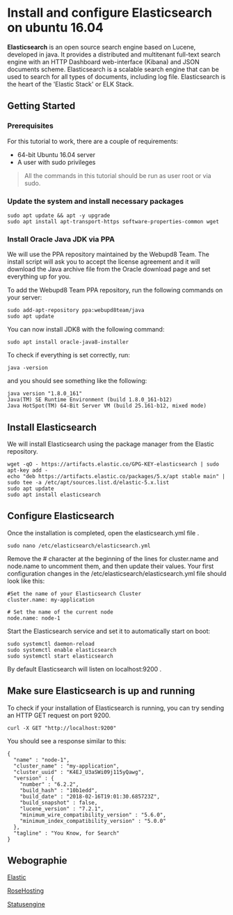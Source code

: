 # Install and configure Elasticsearch on ubuntu 16.04

**Elasticsearch** is an open source search engine based on Lucene, developed in java. It provides a distributed and multitenant full-text search engine with an HTTP Dashboard web-interface (Kibana) and JSON documents scheme. Elasticsearch is a scalable search engine that can be used to search for all types of documents, including log file. Elasticsearch is the heart of the 'Elastic Stack' or ELK Stack.

## Getting Started

### Prerequisites

For this tutorial to work, there are a couple of requirements:
- 64-bit Ubuntu 16.04 server
- A user with sudo privileges

>All the commands in this tutorial should be run as user root or via sudo.

### Update the system and install necessary packages
```
sudo apt update && apt -y upgrade
sudo apt install apt-transport-https software-properties-common wget
```
### Install Oracle Java JDK via PPA

We will use the PPA repository maintained by the Webupd8 Team. The install script will ask you to accept the license agreement and it will download the Java archive file from the Oracle download page and set everything up for you.

To add the Webupd8 Team PPA repository, run the following commands on your server:
```
sudo add-apt-repository ppa:webupd8team/java
sudo apt update
```
You can now install JDK8 with the following command:
```
sudo apt install oracle-java8-installer
```
To check if everything is set correctly, run:
```
java -version
```
and you should see something like the following:
```
java version "1.8.0_161"
Java(TM) SE Runtime Environment (build 1.8.0_161-b12)
Java HotSpot(TM) 64-Bit Server VM (build 25.161-b12, mixed mode)
```
## Install Elasticsearch
We will install Elasticsearch using the package manager from the Elastic repository.
```
wget -qO - https://artifacts.elastic.co/GPG-KEY-elasticsearch | sudo apt-key add -
echo "deb https://artifacts.elastic.co/packages/5.x/apt stable main" | sudo tee -a /etc/apt/sources.list.d/elastic-5.x.list
sudo apt update
sudo apt install elasticsearch
```
## Configure Elasticsearch
Once the installation is completed, open the elasticsearch.yml file .
```
sudo nano /etc/elasticsearch/elasticsearch.yml
```
Remove the # character at the beginning of the lines for cluster.name and node.name to uncomment them, and then update their values. Your first configuration changes in the /etc/elasticsearch/elasticsearch.yml file should look like this:
```
#Set the name of your Elasticsearch Cluster
cluster.name: my-application

# Set the name of the current node
node.name: node-1

```
Start the Elasticsearch service and set it to automatically start on boot:
```
sudo systemctl daemon-reload
sudo systemctl enable elasticsearch
sudo systemctl start elasticsearch
```
By default Elasticsearch will listen on localhost:9200 .

## Make sure Elasticsearch is up and running
To check if your installation of Elasticsearch is running, you can try sending an HTTP GET request on port 9200.
``` 
curl -X GET "http://localhost:9200"
```
You should see a response similar to this:
```
{
  "name" : "node-1",
  "cluster_name" : "my-application",
  "cluster_uuid" : "K4EJ_U3aSWi09j115yQawg",
  "version" : {
    "number" : "6.2.2",
    "build_hash" : "10b1edd",
    "build_date" : "2018-02-16T19:01:30.685723Z",
    "build_snapshot" : false,
    "lucene_version" : "7.2.1",
    "minimum_wire_compatibility_version" : "5.6.0",
    "minimum_index_compatibility_version" : "5.0.0"
  },
  "tagline" : "You Know, for Search"
}

```





## Webographie

[Elastic](https://www.elastic.co/guide/en/elasticsearch/reference/current/deb.html)

[RoseHosting](https://www.rosehosting.com/blog/install-and-configure-the-elk-stack-on-ubuntu-16-04/)

[Statusengine](https://statusengine.org/tutorials/Elasticsearch-Xenial-Install/)


